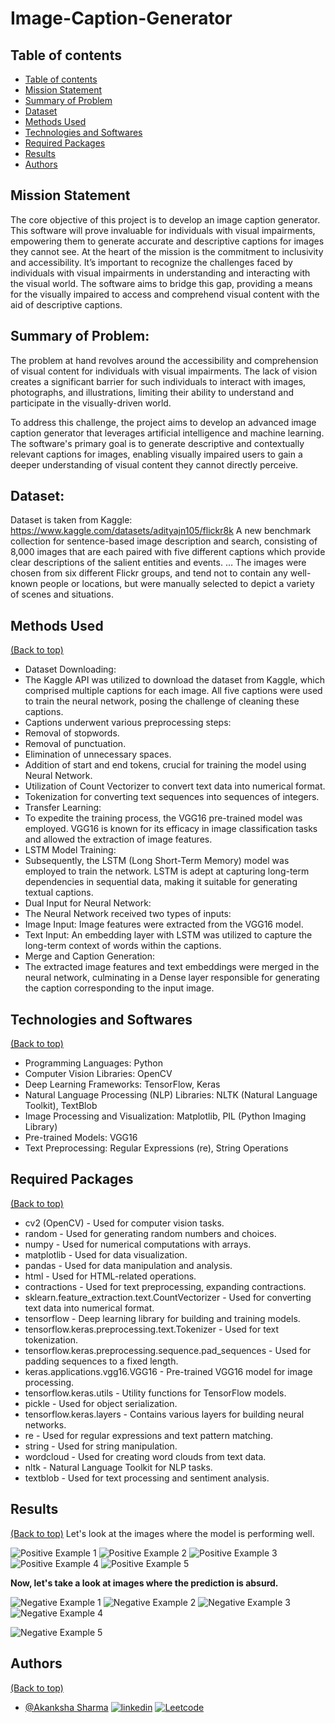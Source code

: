 # Image-Caption-Generator


## Table of contents
- [Table of contents](#table-of-contents)
- [Mission Statement](#mission-statement)
- [Summary of Problem](#summary-of-problem)
- [Dataset](#dataset)
- [Methods Used](#methods-used)
- [Technologies and Softwares](#technologies-and-softwares)
- [Required Packages](#required-packages)
- [Results](#results)
- [Authors](#authors)


## Mission Statement

The core objective of this project is to develop an image caption generator. This software will prove invaluable for individuals with visual impairments, empowering them to generate accurate and descriptive captions for images they cannot see. At the heart of the mission is the commitment to inclusivity and accessibility. It’s important to recognize the challenges faced by individuals with visual impairments in understanding and interacting with the visual world. The software aims to bridge this gap, providing a means for the visually impaired to access and comprehend visual content with the aid of descriptive captions.


 

## Summary of Problem:  

The problem at hand revolves around the accessibility and comprehension of visual content for individuals with visual impairments. The lack of vision creates a significant barrier for such individuals to interact with images, photographs, and illustrations, limiting their ability to understand and participate in the visually-driven world.

To address this challenge, the project aims to develop an advanced image caption generator that leverages artificial intelligence and machine learning. The software's primary goal is to generate descriptive and contextually relevant captions for images, enabling visually impaired users to gain a deeper understanding of visual content they cannot directly perceive.

## Dataset:

Dataset is taken from Kaggle: https://www.kaggle.com/datasets/adityajn105/flickr8k
A new benchmark collection for sentence-based image description and search, consisting of 8,000 images that are each paired with five different captions which provide clear descriptions of the salient entities and events. … The images were chosen from six different Flickr groups, and tend not to contain any well-known people or locations, but were manually selected to depict a variety of scenes and situations.

## Methods Used
[(Back to top)](#table-of-contents)
-	Dataset Downloading:
-	The Kaggle API was utilized to download the dataset from Kaggle, which comprised multiple captions for each image. All five captions were used to train the neural network, posing the challenge of cleaning these captions.
-	Captions underwent various preprocessing steps:
-	Removal of stopwords.
-	Removal of punctuation.
-	Elimination of unnecessary spaces.
-	Addition of start and end tokens, crucial for training the model using Neural Network.
-	Utilization of Count Vectorizer to convert text data into numerical format.
-	Tokenization for converting text sequences into sequences of integers.
-	Transfer Learning:
-	To expedite the training process, the VGG16 pre-trained model was employed. VGG16 is known for its efficacy in image classification tasks and allowed the extraction of image features.
-	LSTM Model Training:
-	Subsequently, the LSTM (Long Short-Term Memory) model was employed to train the network. LSTM is adept at capturing long-term dependencies in sequential data, making it suitable for generating textual captions.
-	Dual Input for Neural Network:
-	The Neural Network received two types of inputs:
-	Image Input: Image features were extracted from the VGG16 model.
-	Text Input: An embedding layer with LSTM was utilized to capture the long-term context of words within the captions.
-	Merge and Caption Generation:
-	The extracted image features and text embeddings were merged in the neural network, culminating in a Dense layer responsible for generating the caption corresponding to the input image.



## Technologies and Softwares
[(Back to top)](#table-of-contents)
-	Programming Languages: Python
-	Computer Vision Libraries: OpenCV
-	Deep Learning Frameworks: TensorFlow, Keras
-	Natural Language Processing (NLP) Libraries: NLTK (Natural Language Toolkit), TextBlob
-	Image Processing and Visualization: Matplotlib, PIL (Python Imaging Library)
-	Pre-trained Models: VGG16
-	Text Preprocessing: Regular Expressions (re), String Operations



## Required Packages
[(Back to top)](#table-of-contents)

-	cv2 (OpenCV) - Used for computer vision tasks.
-	random - Used for generating random numbers and choices.
-	numpy - Used for numerical computations with arrays.
-	matplotlib - Used for data visualization.
-	pandas - Used for data manipulation and analysis.
-	html - Used for HTML-related operations.
-	contractions - Used for text preprocessing, expanding contractions.
-	sklearn.feature_extraction.text.CountVectorizer - Used for converting text data into numerical format.
-	tensorflow - Deep learning library for building and training models.
-	tensorflow.keras.preprocessing.text.Tokenizer - Used for text tokenization.
-	tensorflow.keras.preprocessing.sequence.pad_sequences - Used for padding sequences to a fixed length.
-	keras.applications.vgg16.VGG16 - Pre-trained VGG16 model for image processing.
-	tensorflow.keras.utils - Utility functions for TensorFlow models.
-	pickle - Used for object serialization.
-	tensorflow.keras.layers - Contains various layers for building neural networks.
-	re - Used for regular expressions and text pattern matching.
-	string - Used for string manipulation.
-	wordcloud - Used for creating word clouds from text data.
-	nltk - Natural Language Toolkit for NLP tasks.
-	textblob - Used for text processing and sentiment analysis.


## Results
[(Back to top)](#table-of-contents)
Let's look at the images where the model is performing well. 

![Positive Example 1](Positive/pos1.png)
![Positive Example 2](Positive/pos2.png)
![Positive Example 3](Positive/pos3.png)
![Positive Example 4](Positive/pos4.png)
![Positive Example 5](Positive/pos5.png)


<B>Now, let's take a look at images where the prediction is absurd.  </B>

![Negative Example 1](Negative/neg1.png)
![Negative Example 2](Negative/neg2.png)
![Negative Example 3](Negative/neg3.png)
![Negative Example 4](Negative/neg4.png)

![Negative Example 5](Negative/neg5.png)


## Authors
[(Back to top)](#table-of-contents)

- [@Akanksha Sharma](https://github.com/akankshasharmadid)
    [![linkedin](https://img.shields.io/badge/linkedin-0A66C2?style=for-the-badge&logo=linkedin&logoColor=white)](https://www.linkedin.com/in/akanksha-12831bb1)
    [![Leetcode](https://img.shields.io/badge/LeetCode-000000?style=for-the-badge&logo=LeetCode&logoColor=#d16c06)](https://www.leetcode.com/akanksha185/)

